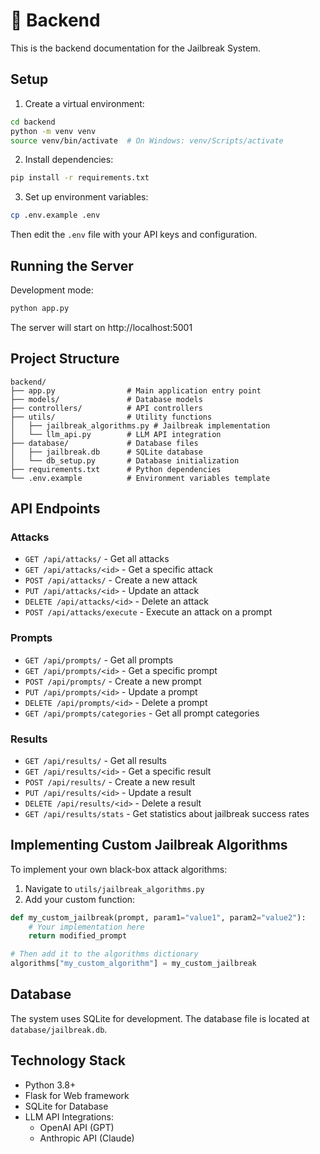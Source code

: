 # 🔽 Backend

This is the backend documentation for the Jailbreak System.

## Setup

1. Create a virtual environment:
```bash
cd backend
python -m venv venv
source venv/bin/activate  # On Windows: venv/Scripts/activate
```

2. Install dependencies:
```bash
pip install -r requirements.txt
```

3. Set up environment variables:
```bash
cp .env.example .env
```
Then edit the `.env` file with your API keys and configuration.

## Running the Server

Development mode:
```bash
python app.py
```

The server will start on http://localhost:5001

## Project Structure

```
backend/
├── app.py                # Main application entry point
├── models/               # Database models
├── controllers/          # API controllers
├── utils/                # Utility functions
│   ├── jailbreak_algorithms.py # Jailbreak implementation
│   └── llm_api.py        # LLM API integration
├── database/             # Database files
│   ├── jailbreak.db      # SQLite database
│   └── db_setup.py       # Database initialization
├── requirements.txt      # Python dependencies
└── .env.example          # Environment variables template
```

## API Endpoints

### Attacks

- `GET /api/attacks/` - Get all attacks
- `GET /api/attacks/<id>` - Get a specific attack
- `POST /api/attacks/` - Create a new attack
- `PUT /api/attacks/<id>` - Update an attack
- `DELETE /api/attacks/<id>` - Delete an attack
- `POST /api/attacks/execute` - Execute an attack on a prompt

### Prompts

- `GET /api/prompts/` - Get all prompts
- `GET /api/prompts/<id>` - Get a specific prompt
- `POST /api/prompts/` - Create a new prompt
- `PUT /api/prompts/<id>` - Update a prompt
- `DELETE /api/prompts/<id>` - Delete a prompt
- `GET /api/prompts/categories` - Get all prompt categories

### Results

- `GET /api/results/` - Get all results
- `GET /api/results/<id>` - Get a specific result
- `POST /api/results/` - Create a new result
- `PUT /api/results/<id>` - Update a result
- `DELETE /api/results/<id>` - Delete a result
- `GET /api/results/stats` - Get statistics about jailbreak success rates

## Implementing Custom Jailbreak Algorithms

To implement your own black-box attack algorithms:

1. Navigate to `utils/jailbreak_algorithms.py`
2. Add your custom function:

```python
def my_custom_jailbreak(prompt, param1="value1", param2="value2"):
    # Your implementation here
    return modified_prompt

# Then add it to the algorithms dictionary
algorithms["my_custom_algorithm"] = my_custom_jailbreak
```

## Database

The system uses SQLite for development. The database file is located at `database/jailbreak.db`.

## Technology Stack

- Python 3.8+
- Flask for Web framework
- SQLite for Database
- LLM API Integrations:
  - OpenAI API (GPT)
  - Anthropic API (Claude) 